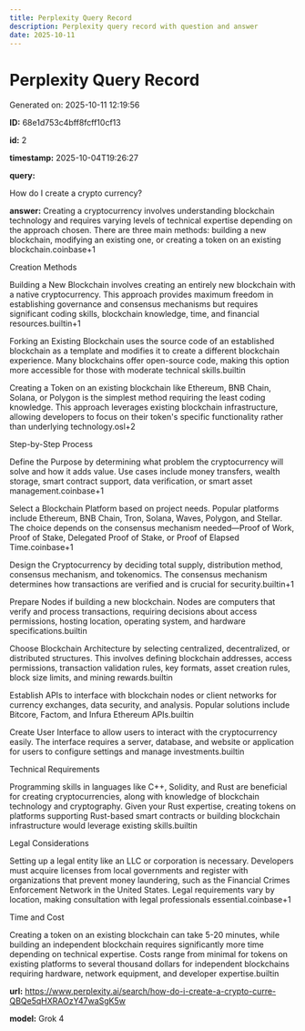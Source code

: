 ```yaml
---
title: Perplexity Query Record
description: Perplexity query record with question and answer
date: 2025-10-11
---
```


# Perplexity Query Record

Generated on: 2025-10-11 12:19:56

**ID:** 68e1d753c4bff8fcff10cf13

**id:** 2

**timestamp:** 2025-10-04T19:26:27

**query:**

How do I create a crypto currency?

**answer:** Creating a cryptocurrency involves understanding blockchain technology and requires varying levels of technical expertise depending on the approach chosen. There are three main methods: building a new blockchain, modifying an existing one, or creating a token on an existing blockchain.coinbase+1

Creation Methods

Building a New Blockchain involves creating an entirely new blockchain with a native cryptocurrency. This approach provides maximum freedom in establishing governance and consensus mechanisms but requires significant coding skills, blockchain knowledge, time, and financial resources.builtin+1

Forking an Existing Blockchain uses the source code of an established blockchain as a template and modifies it to create a different blockchain experience. Many blockchains offer open-source code, making this option more accessible for those with moderate technical skills.builtin

Creating a Token on an existing blockchain like Ethereum, BNB Chain, Solana, or Polygon is the simplest method requiring the least coding knowledge. This approach leverages existing blockchain infrastructure, allowing developers to focus on their token's specific functionality rather than underlying technology.osl+2

Step-by-Step Process

Define the Purpose by determining what problem the cryptocurrency will solve and how it adds value. Use cases include money transfers, wealth storage, smart contract support, data verification, or smart asset management.coinbase+1

Select a Blockchain Platform based on project needs. Popular platforms include Ethereum, BNB Chain, Tron, Solana, Waves, Polygon, and Stellar. The choice depends on the consensus mechanism needed—Proof of Work, Proof of Stake, Delegated Proof of Stake, or Proof of Elapsed Time.coinbase+1

Design the Cryptocurrency by deciding total supply, distribution method, consensus mechanism, and tokenomics. The consensus mechanism determines how transactions are verified and is crucial for security.builtin+1

Prepare Nodes if building a new blockchain. Nodes are computers that verify and process transactions, requiring decisions about access permissions, hosting location, operating system, and hardware specifications.builtin

Choose Blockchain Architecture by selecting centralized, decentralized, or distributed structures. This involves defining blockchain addresses, access permissions, transaction validation rules, key formats, asset creation rules, block size limits, and mining rewards.builtin

Establish APIs to interface with blockchain nodes or client networks for currency exchanges, data security, and analysis. Popular solutions include Bitcore, Factom, and Infura Ethereum APIs.builtin

Create User Interface to allow users to interact with the cryptocurrency easily. The interface requires a server, database, and website or application for users to configure settings and manage investments.builtin

Technical Requirements

Programming skills in languages like C++, Solidity, and Rust are beneficial for creating cryptocurrencies, along with knowledge of blockchain technology and cryptography. Given your Rust expertise, creating tokens on platforms supporting Rust-based smart contracts or building blockchain infrastructure would leverage existing skills.builtin

Legal Considerations

Setting up a legal entity like an LLC or corporation is necessary. Developers must acquire licenses from local governments and register with organizations that prevent money laundering, such as the Financial Crimes Enforcement Network in the United States. Legal requirements vary by location, making consultation with legal professionals essential.coinbase+1

Time and Cost

Creating a token on an existing blockchain can take 5-20 minutes, while building an independent blockchain requires significantly more time depending on technical expertise. Costs range from minimal for tokens on existing platforms to several thousand dollars for independent blockchains requiring hardware, network equipment, and developer expertise.builtin

**url:** https://www.perplexity.ai/search/how-do-i-create-a-crypto-curre-QBQe5qHXRAOzY47waSgK5w

**model:** Grok 4

